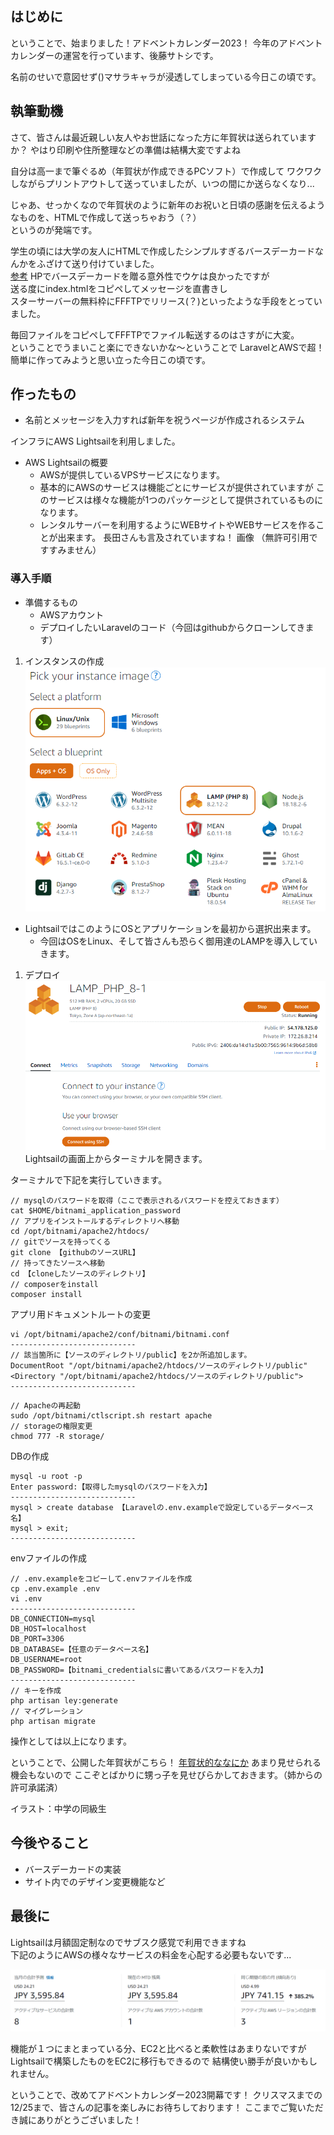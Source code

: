 ## はじめに
ということで、始まりました！アドベントカレンダー2023！
今年のアドベントカレンダーの運営を行っています、後藤サトシです。

名前のせいで意図せず()マサラキャラが浸透してしまっている今日この頃です。


## 執筆動機
さて、皆さんは最近親しい友人やお世話になった方に年賀状は送られていますか？
やはり印刷や住所整理などの準備は結構大変ですよね

自分は高一まで筆ぐるめ（年賀状が作成できるPCソフト）で作成して
ワクワクしながらプリントアウトして送っていましたが、いつの間にか送らなくなり...

じゃあ、せっかくなので年賀状のように新年のお祝いと日頃の感謝を伝えるようなものを、HTMLで作成して送っちゃおう（？）  
というのが発端です。

学生の頃には大学の友人にHTMLで作成したシンプルすぎるバースデーカードなんかをふざけて送り付けていました。  
[参考](http://awinite.starfree.jp/birthdaycard/syu/)
HPでバースデーカードを贈る意外性でウケは良かったですが  
送る度にindex.htmlをコピペしてメッセージを直書きし  
スターサーバーの無料枠にFFFTPでリリース(？)といったような手段をとっていました。  

毎回ファイルをコピペしてFFFTPでファイル転送するのはさすがに大変。  
ということでうまいこと楽にできないかな～ということで
LaravelとAWSで超！簡単に作ってみようと思い立った今日この頃です。

## 作ったもの
- 名前とメッセージを入力すれば新年を祝うページが作成されるシステム

インフラにAWS Lightsailを利用しました。
- AWS Lightsailの概要
  - AWSが提供しているVPSサービスになります。
  - 基本的にAWSのサービスは機能ごとにサービスが提供されていますが
  このサービスは様々な機能が1つのパッケージとして提供されているものになります。
  - レンタルサーバーを利用するようにWEBサイトやWEBサービスを作ることが出来ます。
長田さんも言及されていますね！
画像
（無許可引用ですすみません）

### 導入手順
- 準備するもの
  - AWSアカウント
  - デプロイしたいLaravelのコード（今回はgithubからクローンしてきます）

1. インスタンスの作成  
![Alt text](image-1.png)
- LightsailではこのようにOSとアプリケーションを最初から選択出来ます。
  - 今回はOSをLinux、そして皆さんも恐らく御用達のLAMPを導入していきます。

1. デプロイ  
![Alt text](image-2.png)  
Lightsailの画面上からターミナルを開きます。  

  
ターミナルで下記を実行していきます。
```
// mysqlのパスワードを取得（ここで表示されるパスワードを控えておきます）
cat $HOME/bitnami_application_password
// アプリをインストールするディレクトリへ移動
cd /opt/bitnami/apache2/htdocs/
// gitでソースを持ってくる
git clone 【githubのソースURL】
// 持ってきたソースへ移動
cd 【cloneしたソースのディレクトリ】
// composerをinstall
composer install
```

アプリ用ドキュメントルートの変更
```
vi /opt/bitnami/apache2/conf/bitnami/bitnami.conf
----------------------------
// 該当箇所に【ソースのディレクトリ/public】を2か所追加します。
DocumentRoot "/opt/bitnami/apache2/htdocs/ソースのディレクトリ/public"
<Directory "/opt/bitnami/apache2/htdocs/ソースのディレクトリ/public">
----------------------------
```

```
// Apacheの再起動
sudo /opt/bitnami/ctlscript.sh restart apache
// storageの権限変更
chmod 777 -R storage/
```
DBの作成
```
mysql -u root -p
Enter password:【取得したmysqlのパスワードを入力】
----------------------------
mysql > create database 【Laravelの.env.exampleで設定しているデータベース名】
mysql > exit;
----------------------------
```

envファイルの作成
```
// .env.exampleをコピーして.envファイルを作成
cp .env.example .env
vi .env
----------------------------
DB_CONNECTION=mysql
DB_HOST=localhost
DB_PORT=3306
DB_DATABASE=【任意のデータベース名】
DB_USERNAME=root
DB_PASSWORD=【bitnami_credentialsに書いてあるパスワードを入力】
----------------------------
// キーを作成
php artisan ley:generate
// マイグレーション
php artisan migrate
```
操作としては以上になります。

ということで、公開した年賀状がこちら！
[年賀状的ななにか](http://54.178.125.0/card/1)
あまり見せられる機会もないので
ここぞとばかりに甥っ子を見せびらかしておきます。（姉からの許可承諾済）

イラスト：中学の同級生

## 今後やること
- バースデーカードの実装
- サイト内でのデザイン変更機能など

## 最後に
Lightsailは月額固定制なのでサブスク感覚で利用できますね  
下記のようにAWSの様々なサービスの料金を心配する必要もないです...  

![ああああ](image.png)  

機能が１つにまとまっている分、EC2と比べると柔軟性はあまりないですが
Lightsailで構築したものをEC2に移行もできるので
結構使い勝手が良いかもしれません。

ということで、改めてアドベントカレンダー2023開幕です！
クリスマスまでの12/25まで、皆さんの記事を楽しみにお待ちしております！
ここまでご覧いただき誠にありがとうございました！

